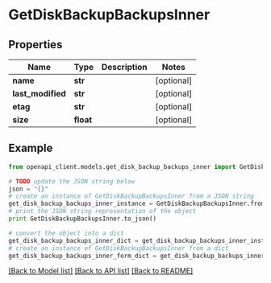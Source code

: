 # GetDiskBackupBackupsInner


## Properties
Name | Type | Description | Notes
------------ | ------------- | ------------- | -------------
**name** | **str** |  | [optional] 
**last_modified** | **str** |  | [optional] 
**etag** | **str** |  | [optional] 
**size** | **float** |  | [optional] 

## Example

```python
from openapi_client.models.get_disk_backup_backups_inner import GetDiskBackupBackupsInner

# TODO update the JSON string below
json = "{}"
# create an instance of GetDiskBackupBackupsInner from a JSON string
get_disk_backup_backups_inner_instance = GetDiskBackupBackupsInner.from_json(json)
# print the JSON string representation of the object
print GetDiskBackupBackupsInner.to_json()

# convert the object into a dict
get_disk_backup_backups_inner_dict = get_disk_backup_backups_inner_instance.to_dict()
# create an instance of GetDiskBackupBackupsInner from a dict
get_disk_backup_backups_inner_form_dict = get_disk_backup_backups_inner.from_dict(get_disk_backup_backups_inner_dict)
```
[[Back to Model list]](../README.md#documentation-for-models) [[Back to API list]](../README.md#documentation-for-api-endpoints) [[Back to README]](../README.md)


